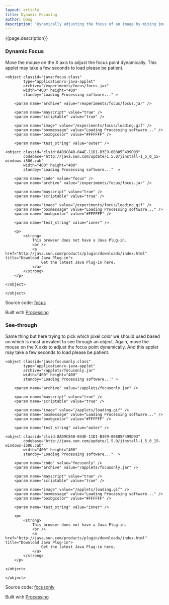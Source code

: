 ```yaml
---
layout: article
title: Dynamic Focusing
author: Doug
description: 'Dynamically adjusting the focus of an image by mixing images taken at different angles.'
---
```


{{page.description}}


### **Dynamic Focus**

Move the mouse on the X axis to adjust the focus point dynamically.
This applet may take a few seconds to load please be patient.

<div id="focus_container">

<!--[if !IE]> -->
	<object classid="java:focus.class" 
			type="application/x-java-applet"
			archive="/experiments/focus/focus.jar"
			width="400" height="400"
			standby="Loading Processing software..." >
			
		<param name="archive" value="/experiments/focus/focus.jar" />
	
		<param name="mayscript" value="true" />
		<param name="scriptable" value="true" />
	
		<param name="image" value="/experiments/focus/loading.gif" />
		<param name="boxmessage" value="Loading Processing software..." />
		<param name="boxbgcolor" value="#FFFFFF" />
	
		<param name="test_string" value="outer" />
<!--<![endif]-->
	
	<object classid="clsid:8AD9C840-044E-11D1-B3E9-00805F499D93" 
			codebase="http://java.sun.com/update/1.5.0/jinstall-1_5_0_15-windows-i586.cab"
			width="400" height="400"
			standby="Loading Processing software..."  >
			
		<param name="code" value="focus" />
		<param name="archive" value="/experiments/focus/focus.jar" />
		
		<param name="mayscript" value="true" />
		<param name="scriptable" value="true" />
		
		<param name="image" value="/experiments/focus/loading.gif" />
		<param name="boxmessage" value="Loading Processing software..." />
		<param name="boxbgcolor" value="#FFFFFF" />
		
		<param name="test_string" value="inner" />
		
		<p>
			<strong>
				This browser does not have a Java Plug-in.
				<br />
				<a href="http://java.sun.com/products/plugin/downloads/index.html" title="Download Java Plug-in">
					Get the latest Java Plug-in here.
				</a>
			</strong>
		</p>
	
	</object>
	
<!--[if !IE]> -->
	</object>
<!--<![endif]-->

</div>

<p>

</p>

<p>
Source code: <a href="/applets/focus.pde">focus</a> 
</p>

<p>
Built with <a href="http://processing.org" title="Processing.org">Processing</a>
</p>

### **See-through**

Same thing but here trying to pick which pixel color we should used based on which is most prevalent to see through an object.
Again, move the mouse on the X axis to adjust the focus point dynamically.
And this applet may take a few seconds to load please be patient.

<div id="focusonly_container">

<!--[if !IE]> -->
	<object classid="java:focusonly.class" 
			type="application/x-java-applet"
			archive="/applets/focusonly.jar"
			width="400" height="400"
			standby="Loading Processing software..." >
			
		<param name="archive" value="/applets/focusonly.jar" />
	
		<param name="mayscript" value="true" />
		<param name="scriptable" value="true" />
	
		<param name="image" value="/applets/loading.gif" />
		<param name="boxmessage" value="Loading Processing software..." />
		<param name="boxbgcolor" value="#FFFFFF" />
	
		<param name="test_string" value="outer" />
<!--<![endif]-->
	
	<object classid="clsid:8AD9C840-044E-11D1-B3E9-00805F499D93" 
			codebase="http://java.sun.com/update/1.5.0/jinstall-1_5_0_15-windows-i586.cab"
			width="400" height="400"
			standby="Loading Processing software..."  >
			
		<param name="code" value="focusonly" />
		<param name="archive" value="/applets/focusonly.jar" />
		
		<param name="mayscript" value="true" />
		<param name="scriptable" value="true" />
		
		<param name="image" value="/applets/loading.gif" />
		<param name="boxmessage" value="Loading Processing software..." />
		<param name="boxbgcolor" value="#FFFFFF" />
		
		<param name="test_string" value="inner" />
		
		<p>
			<strong>
				This browser does not have a Java Plug-in.
				<br />
				<a href="http://java.sun.com/products/plugin/downloads/index.html" title="Download Java Plug-in">
					Get the latest Java Plug-in here.
				</a>
			</strong>
		</p>
	
	</object>
	
<!--[if !IE]> -->
	</object>
<!--<![endif]-->

</div>

<p>

</p>

<p>
Source code: <a href="/applets/focusonly.pde">focusonly</a> 
</p>

<p>
Built with <a href="http://processing.org" title="Processing.org">Processing</a>
</p>
